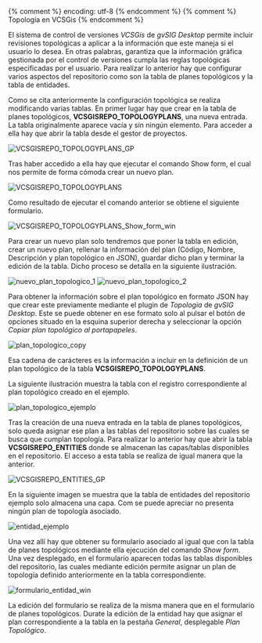 {% comment %} encoding: utf-8 {% endcomment %}
{% comment %} Topología en VCSGis {% endcomment %} 


El sistema de control de versiones *VCSGis* de *gvSIG Desktop* permite incluir revisiones topológicas a aplicar a la información que este maneja si el usuario lo desea. En otras palabras, garantiza que la información gráfica gestionada por el control de versiones cumpla las reglas topológicas especificadas por el usuario. Para realizar lo anterior hay que configurar varios aspectos del repositorio como son la tabla de planes topológicos y la tabla de entidades. 

Como se cita anteriormente la configuración topológica se realiza modificando varias tablas. En primer lugar hay que crear en la tabla de planes topológicos, **VCSGISREPO_TOPOLOGYPLANS**, una nueva entrada. La tabla originalmente aparece vacía y sin ningún elemento. Para acceder a ella hay que abrir la tabla desde el gestor de proyectos. 

![VCSGISREPO_TOPOLOGYPLANS_GP](topologia_files/46_VCSGISREPO_TOPOLOGYPLANS_GP.png)

Tras haber accedido a ella hay que ejecutar el comando Show form, el cual nos permite de forma cómoda crear un nuevo plan.

![VCSGISREPO_TOPOLOGYPLANS](topologia_files/47_VCSGISREPO_TOPOLOGYPLANS.png)

Como resultado de ejecutar el comando anterior se obtiene el siguiente formulario.

![VCSGISREPO_TOPOLOGYPLANS_Show_form_win](topologia_files/48_VCSGISREPO_TOPOLOGYPLANS_Show_form_win.png)

Para crear un nuevo plan solo tendremos que poner la tabla en edición,  crear un nuevo plan, rellenar la información del plan (Código, Nombre, Descripción y plan topológico en JSON), guardar dicho plan y terminar la edición de la tabla. Dicho proceso se detalla en la siguiente ilustración.

![nuevo_plan_topologico_1](topologia_files/49_nuevo_plan_topologico_1.png)
![nuevo_plan_topologico_2](topologia_files/49_nuevo_plan_topologico_2.png)

Para obtener la información sobre el plan topológico en formato JSON hay que crear este previamente mediante el plugin de *Topologia* de *gvSIG Desktop*.
Este se puede obtener en ese formato solo al pulsar el botón de opciones situado en la esquina superior derecha y seleccionar la opción *Copiar plan topológico al portapapeles*.

![plan_topologico_copy](topologia_files/50_plan_topologico_copy.png)

Esa cadena de carácteres es la información a incluir en la definición de un plan topológico de la tabla **VCSGISREPO_TOPOLOGYPLANS**.

La siguiente ilustración muestra la tabla con el registro correspondiente al plan topológico creado en el ejemplo.

![plan_topologico_ejemplo](topologia_files/51_plan_topologico_ejemplo.png)

Tras la creación de una nueva entrada en la tabla de planes topológicos, solo queda asignar ese plan a las tablas del repositorio sobre las cuales se busca que cumplan topología. Para realizar lo anterior hay que abrir la tabla **VCSGISREPO_ENTITIES** donde se almacenan las capas/tablas disponibles en el repositorio. El acceso a esta tabla se realiza de igual manera que la anterior.

![VCSGISREPO_ENTITIES_GP](topologia_files/52_VCSGISREPO_ENTITIES_GP.png)

En la siguiente imagen se muestra que la tabla de entidades del repositorio ejemplo solo almacena una capa. Com se puede apreciar no presenta ningún plan de topología asociado.

![entidad_ejemplo](topologia_files/53_entidad_ejemplo.png)

Una vez allí hay que obtener su formulario asociado al igual que con la tabla de planes topológicos mediante ella ejecución del comando *Show form*. Una vez desplegado, en el formulario aparecen todas las tablas disponibles del repositorio, las cuales mediante edición permite asignar un plan de topología definido anteriormente en la tabla correspondiente.

![formulario_entidad_win](topologia_files/54_formulario_entidad_win.png)

La edición del formulario se realiza de la misma manera que en el formulario de planes topológicos. Durate la edición de la entidad hay que asignar el plan correspondiente a la tabla en la pestaña *General*, desplegable *Plan Topológico*.

